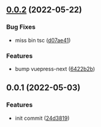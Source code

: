 ## [0.0.2](https://github.com/ntnyq/vuepress-plugin-iconify/compare/v0.0.1...v0.0.2) (2022-05-22)


### Bug Fixes

* miss bin tsc ([d07ae41](https://github.com/ntnyq/vuepress-plugin-iconify/commit/d07ae41353089e3454cb89d3b7ce0f805dda9e2d))


### Features

* bump vuepress-next ([6422b2b](https://github.com/ntnyq/vuepress-plugin-iconify/commit/6422b2b98ad88bc4e3c2fa35d464a76931a4a0b3))



## 0.0.1 (2022-05-03)


### Features

* init commit ([24d3819](https://github.com/ntnyq/vuepress-plugin-iconify/commit/24d38198d76e76cfca918e20aa9b3a0d25e475b5))



